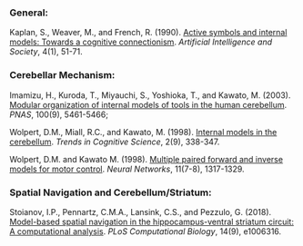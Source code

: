 ### General:
Kaplan, S., Weaver, M., and French, R. (1990). [Active symbols and internal models: Towards a cognitive connectionism](https://link.springer.com/article/10.1007/BF01889764). _Artificial Intelligence and Society_, 4(1), 51-71.

### Cerebellar Mechanism:
Imamizu, H., Kuroda, T., Miyauchi, S., Yoshioka, T., and Kawato, M. (2003). [Modular organization of internal models of tools in the human cerebellum](https://www.pnas.org/content/100/9/5461). _PNAS_, 100(9), 5461-5466; 

Wolpert, D.M., Miall, R.C., and Kawato, M. (1998). [Internal models in the cerebellum](https://www.ncbi.nlm.nih.gov/pubmed/21227230). _Trends in Cognitive Science_, 2(9), 338-347.

Wolpert, D.M. and Kawato M. (1998). [Multiple paired forward and inverse models for motor control](https://www.ncbi.nlm.nih.gov/pubmed/12662752). _Neural Networks_, 11(7-8), 1317-1329.

### Spatial Navigation and Cerebellum/Striatum:
Stoianov, I.P., Pennartz, C.M.A., Lansink, C.S., and Pezzulo, G. (2018). [Model-based spatial navigation in the hippocampus-ventral striatum circuit: A computational analysis](https://journals.plos.org/ploscompbiol/article?id=10.1371/journal.pcbi.1006316). _PLoS Computational Biology_, 14(9), e1006316.
